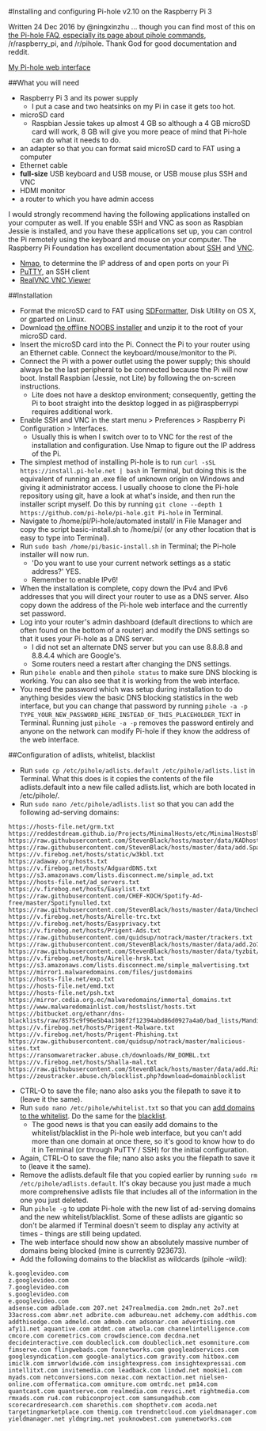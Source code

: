 #Installing and configuring Pi-hole v2.10 on the Raspberry Pi 3

Written 24 Dec 2016 by @ningxinzhu ... though you can find most of this on [the Pi-hole FAQ, especially its page about pihole commands](https://discourse.pi-hole.net/t/the-pihole-command-with-examples/738), /r/raspberry_pi, and /r/pihole. Thank God for good documentation and reddit.

[My Pi-hole web interface](https://i.imgur.com/NJ3v4TT.jpg)

##What you will need
- Raspberry Pi 3 and its power supply
  - I put a case and two heatsinks on my Pi in case it gets too hot.
- microSD card
  - Raspbian Jessie takes up almost 4 GB so although a 4 GB microSD card will work, 8 GB will give you more peace of mind that Pi-hole can do what it needs to do.
- an adapter so that you can format said microSD card to FAT using a computer
- Ethernet cable
- **full-size** USB keyboard and USB mouse, or USB mouse plus SSH and VNC
- HDMI monitor
- a router to which you have admin access

I would strongly recommend having the following applications installed on your computer as well. If you enable SSH and VNC as soon as Raspbian Jessie is installed, and you have these applications set up, you can control the Pi remotely using the keyboard and mouse on your computer. The Raspberry Pi Foundation has excellent documentation about [SSH](https://www.raspberrypi.org/documentation/remote-access/ssh/) and [VNC](https://www.raspberrypi.org/documentation/remote-access/vnc/).
- [Nmap](https://nmap.org/download.html), to determine the IP address of and open ports on your Pi
- [PuTTY](http://www.chiark.greenend.org.uk/~sgtatham/putty/download.html), an SSH client
- [RealVNC VNC Viewer](https://www.realvnc.com/download/viewer/)

##Installation
- Format the microSD card to FAT using [SDFormatter](https://www.sdcard.org/downloads/formatter_4/), Disk Utility on OS X, or gparted on Linux.
- Download [the offline NOOBS installer](https://www.raspberrypi.org/downloads/noobs/) and unzip it to the root of your microSD card.
- Insert the microSD card into the Pi. Connect the Pi to your router using an Ethernet cable. Connect the keyboard/mouse/monitor to the Pi.
- Connect the Pi with a power outlet using the power supply; this should always be the last peripheral to be connected because the Pi will now boot. Install Raspbian (Jessie, not Lite) by following the on-screen instructions.
  - Lite does not have a desktop environment; consequently, getting the Pi to boot straight into the desktop logged in as pi@raspberrypi requires additional work.
- Enable SSH and VNC in the start menu > Preferences > Raspberry Pi Configuration > Interfaces.
  - Usually this is when I switch over to to VNC for the rest of the installation and configuration. Use Nmap to figure out the IP address of the Pi.
- The simplest method of installing Pi-hole is to run `curl -sSL https://install.pi-hole.net | bash` in Terminal, but doing this is the equivalent of running an .exe file of unknown origin on Windows and giving it administrator access. I usually choose to clone the Pi-hole repository using git, have a look at what's inside, and then run the installer script myself. Do this by running `git clone --depth 1 https://github.com/pi-hole/pi-hole.git Pi-hole` in Terminal.
- Navigate to /home/pi/Pi-hole/automated install/ in File Manager and copy the script basic-install.sh to /home/pi/ (or any other location that is easy to type into Terminal).
- Run `sudo bash /home/pi/basic-install.sh` in Terminal; the Pi-hole installer will now run.
  - 'Do you want to use your current network settings as a static address?' YES.
  - Remember to enable IPv6!
- When the installation is complete, copy down the IPv4 and IPv6 addresses that you will direct your router to use as a DNS server. Also copy down the address of the Pi-hole web interface and the currently set password.
- Log into your router's admin dashboard (default directions to which are often found on the bottom of a router) and modify the DNS settings so that it uses your Pi-hole as a DNS server.
  - I did not set an alternate DNS server but you can use 8.8.8.8 and 8.8.4.4 which are Google's.
  - Some routers need a restart after changing the DNS settings.
- Run `pihole enable` and then `pihole status` to make sure DNS blocking is working. You can also see that it is working from the web interface.
- You need the password which was setup during installation to do anything besides view the basic DNS blocking statistics in the web interface, but you can change that password by running `pihole -a -p TYPE_YOUR_NEW_PASSWORD_HERE_INSTEAD_OF_THIS_PLACEHOLDER_TEXT` in Terminal. Running just `pihole -a -p` removes the password entirely and anyone on the network can modify Pi-hole if they know the address of the web interface.

##Configuration of adlists, whitelist, blacklist
- Run `sudo cp /etc/pihole/adlists.default /etc/pihole/adlists.list` in Terminal. What this does is it copies the contents of the file adlists.default into a new file called adlists.list, which are both located in /etc/pihole/.
- Run `sudo nano /etc/pihole/adlists.list` so that you can add the following ad-serving domains:
```
https://hosts-file.net/grm.txt
https://reddestdream.github.io/Projects/MinimalHosts/etc/MinimalHostsBlocker/minimalhosts
https://raw.githubusercontent.com/StevenBlack/hosts/master/data/KADhosts/hosts
https://raw.githubusercontent.com/StevenBlack/hosts/master/data/add.Spam/hosts
https://v.firebog.net/hosts/static/w3kbl.txt
https://adaway.org/hosts.txt
https://v.firebog.net/hosts/AdguardDNS.txt
https://s3.amazonaws.com/lists.disconnect.me/simple_ad.txt
https://hosts-file.net/ad_servers.txt
https://v.firebog.net/hosts/Easylist.txt
https://raw.githubusercontent.com/CHEF-KOCH/Spotify-Ad-free/master/Spotifynulled.txt
https://raw.githubusercontent.com/StevenBlack/hosts/master/data/UncheckyAds/hosts
https://v.firebog.net/hosts/Airelle-trc.txt
https://v.firebog.net/hosts/Easyprivacy.txt
https://v.firebog.net/hosts/Prigent-Ads.txt
https://raw.githubusercontent.com/quidsup/notrack/master/trackers.txt
https://raw.githubusercontent.com/StevenBlack/hosts/master/data/add.2o7Net/hosts
https://raw.githubusercontent.com/StevenBlack/hosts/master/data/tyzbit/hosts
https://v.firebog.net/hosts/Airelle-hrsk.txt
https://s3.amazonaws.com/lists.disconnect.me/simple_malvertising.txt
https://mirror1.malwaredomains.com/files/justdomains
https://hosts-file.net/exp.txt
https://hosts-file.net/emd.txt
https://hosts-file.net/psh.txt
https://mirror.cedia.org.ec/malwaredomains/immortal_domains.txt
https://www.malwaredomainlist.com/hostslist/hosts.txt
https://bitbucket.org/ethanr/dns-blacklists/raw/8575c9f96e5b4a1308f2f12394abd86d0927a4a0/bad_lists/Mandiant_APT1_Report_Appendix_D.txt
https://v.firebog.net/hosts/Prigent-Malware.txt
https://v.firebog.net/hosts/Prigent-Phishing.txt
https://raw.githubusercontent.com/quidsup/notrack/master/malicious-sites.txt
https://ransomwaretracker.abuse.ch/downloads/RW_DOMBL.txt
https://v.firebog.net/hosts/Shalla-mal.txt
https://raw.githubusercontent.com/StevenBlack/hosts/master/data/add.Risk/hosts
https://zeustracker.abuse.ch/blocklist.php?download=domainblocklist
```
- CTRL-O to save the file; nano also asks you the filepath to save it to (leave it the same).
- Run `sudo nano /etc/pihole/whitelist.txt` so that you can [add domains to the whitelist](https://github.com/ningxinzhu/pihole/blob/master/whitelist.txt). Do the same for the [blacklist](https://github.com/ningxinzhu/pihole/blob/master/blacklist.txt).
  - The good news is that you can easily add domains to the whitelist/blacklist in the Pi-hole web interface, but you can't add more than one domain at once there, so it's good to know how to do it in Terminal (or through PuTTY / SSH) for the initial configuration.
- Again, CTRL-O to save the file; nano also asks you the filepath to save it to (leave it the same).
- Remove the adlists.default file that you copied earlier by running `sudo rm /etc/pihole/adlists.default`. It's okay because you just made a much more comprehensive adlists file that includes all of the information in the one you just deleted.
- Run `pihole -g` to update Pi-hole with the new list of ad-serving domains and the new whitelist/blacklist. Some of these adlists are gigantic so don't be alarmed if Terminal doesn't seem to display any activity at times - things are still being updated.
- The web interface should now show an absolutely massive number of domains being blocked (mine is currently 923673).
- Add the following domains to the blacklist as wildcards (pihole -wild):
```
k.googlevideo.com
z.googlevideo.com
7.googlevideo.com
s.googlevideo.com
e.googlevideo.com
adsense.com adblade.com 207.net 247realmedia.com 2mdn.net 2o7.net 33across.com abmr.net adbrite.com adbureau.net adchemy.com addthis.com addthisedge.com admeld.com admob.com adsonar.com advertising.com afy11.net aquantive.com atdmt.com atwola.com channelintelligence.com cmcore.com coremetrics.com crowdscience.com decdna.net decideinteractive.com doubleclick.com doubleclick.net esomniture.com fimserve.com flingwebads.com foxnetworks.com googleadservices.com googlesyndication.com google-analytics.com gravity.com hitbox.com imiclk.com imrworldwide.com insightexpress.com insightexpressai.com intellitxt.com invitemedia.com leadback.com lindwd.net mookie1.com myads.com netconversions.com nexac.com nextaction.net nielsen-online.com offermatica.com omniture.com omtrdc.net pm14.com quantcast.com quantserve.com realmedia.com revsci.net rightmedia.com rmxads.com ru4.com rubiconproject.com samsungadhub.com scorecardresearch.com sharethis.com shopthetv.com acoda.net targetingmarketplace.com themig.com trendnetcloud.com yieldmanager.com yieldmanager.net yldmgrimg.net youknowbest.com yumenetworks.com
```
